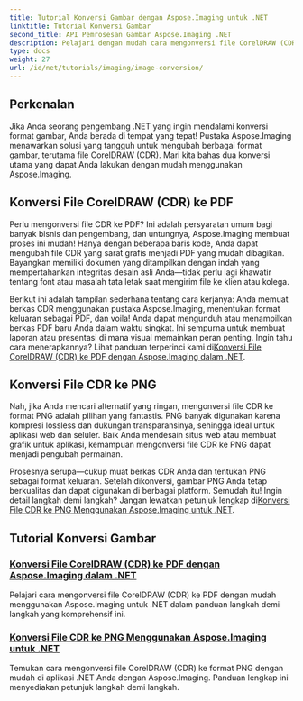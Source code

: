 ```yaml
---
title: Tutorial Konversi Gambar dengan Aspose.Imaging untuk .NET
linktitle: Tutorial Konversi Gambar
second_title: API Pemrosesan Gambar Aspose.Imaging .NET
description: Pelajari dengan mudah cara mengonversi file CorelDRAW (CDR) ke PDF dan PNG dengan tutorial Aspose.Imaging komprehensif yang dirancang khusus untuk pengembang .NET.
type: docs
weight: 27
url: /id/net/tutorials/imaging/image-conversion/
---
```

## Perkenalan

Jika Anda seorang pengembang .NET yang ingin mendalami konversi format gambar, Anda berada di tempat yang tepat! Pustaka Aspose.Imaging menawarkan solusi yang tangguh untuk mengubah berbagai format gambar, terutama file CorelDRAW (CDR). Mari kita bahas dua konversi utama yang dapat Anda lakukan dengan mudah menggunakan Aspose.Imaging.

## Konversi File CorelDRAW (CDR) ke PDF

Perlu mengonversi file CDR ke PDF? Ini adalah persyaratan umum bagi banyak bisnis dan pengembang, dan untungnya, Aspose.Imaging membuat proses ini mudah! Hanya dengan beberapa baris kode, Anda dapat mengubah file CDR yang sarat grafis menjadi PDF yang mudah dibagikan. Bayangkan memiliki dokumen yang ditampilkan dengan indah yang mempertahankan integritas desain asli Anda—tidak perlu lagi khawatir tentang font atau masalah tata letak saat mengirim file ke klien atau kolega. 

 Berikut ini adalah tampilan sederhana tentang cara kerjanya: Anda memuat berkas CDR menggunakan pustaka Aspose.Imaging, menentukan format keluaran sebagai PDF, dan voila! Anda dapat mengunduh atau menampilkan berkas PDF baru Anda dalam waktu singkat. Ini sempurna untuk membuat laporan atau presentasi di mana visual memainkan peran penting. Ingin tahu cara menerapkannya? Lihat panduan terperinci kami di[Konversi File CorelDRAW (CDR) ke PDF dengan Aspose.Imaging dalam .NET](./convert-cdr-files-to-pdf/).

## Konversi File CDR ke PNG

Nah, jika Anda mencari alternatif yang ringan, mengonversi file CDR ke format PNG adalah pilihan yang fantastis. PNG banyak digunakan karena kompresi lossless dan dukungan transparansinya, sehingga ideal untuk aplikasi web dan seluler. Baik Anda mendesain situs web atau membuat grafik untuk aplikasi, kemampuan mengonversi file CDR ke PNG dapat menjadi pengubah permainan.

 Prosesnya serupa—cukup muat berkas CDR Anda dan tentukan PNG sebagai format keluaran. Setelah dikonversi, gambar PNG Anda tetap berkualitas dan dapat digunakan di berbagai platform. Semudah itu! Ingin detail langkah demi langkah? Jangan lewatkan petunjuk lengkap di[Konversi File CDR ke PNG Menggunakan Aspose.Imaging untuk .NET](./convert-cdr-files-to-png/).

## Tutorial Konversi Gambar
### [Konversi File CorelDRAW (CDR) ke PDF dengan Aspose.Imaging dalam .NET](./convert-cdr-files-to-pdf/)
Pelajari cara mengonversi file CorelDRAW (CDR) ke PDF dengan mudah menggunakan Aspose.Imaging untuk .NET dalam panduan langkah demi langkah yang komprehensif ini.
### [Konversi File CDR ke PNG Menggunakan Aspose.Imaging untuk .NET](./convert-cdr-files-to-png/)
Temukan cara mengonversi file CorelDRAW (CDR) ke format PNG dengan mudah di aplikasi .NET Anda dengan Aspose.Imaging. Panduan lengkap ini menyediakan petunjuk langkah demi langkah.